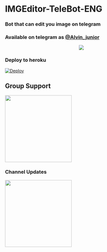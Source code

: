 <h1 align="centre">IMGEditor-TeleBot-ENG</h1>

### Bot that can edit you image on telegram
### Available on telegram as [@Alvin_junior](https://t.me/alvinmusicenrobot)

<p align="center">
  <img src="https://telegra.ph/file/bafb2f48ede7eb08fd329.jpg">
</p>

### Deploy to heroku

[![Deploy](https://www.herokucdn.com/deploy/button.svg)](https://heroku.com/deploy?template=https://github.com/fahrial2310/IMGEditor-TeleBot-ENG)

## Group Support
<a href="https://t.me/Alvin_image_editor_group"><img src="https://img.shields.io/badge/Group%20Support%3F-yes-green?&style=flat-square?&logo=telegram" width=220px></a></p>

### Channel Updates
<a href="https://t.me/alvin_image_editor"><img src="https://img.shields.io/badge/channel%20updates%3F-yes-green?&style=flat-square?&logo=telegram" width=220px></a></p>
